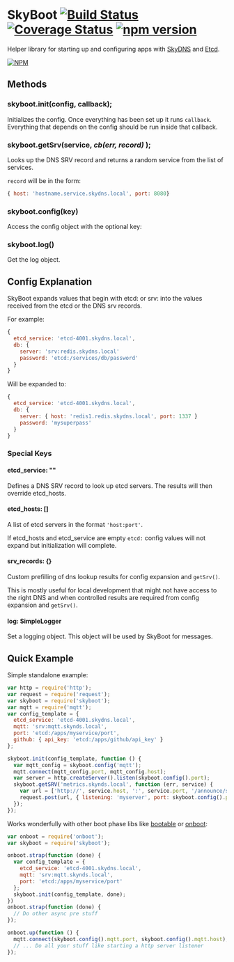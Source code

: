 # SkyBoot [![Build Status](https://travis-ci.org/tagplay/node-skyboot.svg?branch=master)](https://travis-ci.org/tagplay/node-skyboot) [![Coverage Status](https://coveralls.io/repos/tagplay/node-skyboot/badge.svg?branch=master)](https://coveralls.io/r/tagplay/node-skyboot?branch=master) [![npm version](https://badge.fury.io/js/skyboot.svg)](http://badge.fury.io/js/skyboot)

Helper library for starting up and configuring apps with [SkyDNS](https://github.com/skynetservices/skydns) and [Etcd](https://github.com/coreos/etcd).

[![NPM](https://nodei.co/npm/skyboot.png?downloads=true&downloadRank=true&stars=true)](https://nodei.co/npm/skyboot/)

## Methods

### skyboot.init(config, callback);

Initializes the config. Once everything has been set up it runs `callback`. Everything that depends on the config should be run inside that callback.

### skyboot.getSrv(service, _cb(err, record)_ );

Looks up the DNS SRV record and returns a random service from the list of services.

`record` will be in the form:
```js
{ host: 'hostname.service.skydns.local', port: 8080}
```

### skyboot.config(key)

Access the config object with the optional key:

### skyboot.log()

Get the log object.


## Config Explanation

SkyBoot expands values that begin with etcd: or srv: into the values received from the etcd or the DNS srv records.

For example:

```js
{
  etcd_service: 'etcd-4001.skydns.local',
  db: {
    server: 'srv:redis.skydns.local'
    password: 'etcd:/services/db/password'
  }
}
```

Will be expanded to:

```js
{
  etcd_service: 'etcd-4001.skydns.local',
  db: {
    server: { host: 'redis1.redis.skydns.local', port: 1337 }
    password: 'mysuperpass'
  }
}
```

### Special Keys

#### etcd_service: ""

Defines a DNS SRV record to look up etcd servers. The results will then override etcd_hosts.

#### etcd_hosts: []

A list of etcd servers in the format `'host:port'`.

If etcd_hosts and etcd_service are empty `etcd:` config values will not expand but initialization will complete.

#### srv_records: {}

Custom prefilling of dns lookup results for config expansion and `getSrv()`.

This is mostly useful for local development that might not have access to the right DNS and when controlled results are required from config expansion and `getSrv()`.

#### log: SimpleLogger

Set a logging object. This object will be used by SkyBoot for messages.

## Quick Example

Simple standalone example:

```js
var http = require('http');
var request = require('request');
var skyboot = require('skyboot');
var mqtt = require('mqtt');
var config_template = {
  etcd_service: 'etcd-4001.skydns.local',
  mqtt: 'srv:mqtt.skynds.local',
  port: 'etcd:/apps/myservice/port',
  github: { api_key: 'etcd:/apps/github/api_key' }
};

skyboot.init(config_template, function () {
  var mqtt_config = skyboot.config('mqtt');
  mqtt.connect(mqtt_config.port, mqtt_config.host);
  var server = http.createServer().listen(skyboot.config().port);
  skyboot.getSRV('metrics.skynds.local', function (err, service) {
    var url = ['http://', service.host, ':', service.port, '/announce/server_start'].join();
    request.post(url, { listening: 'myserver', port: skyboot.config().port });
  });
});
```

Works wonderfully with other boot phase libs like [bootable](https://www.npmjs.com/package/bootable) or  [onboot](https://www.npmjs.com/package/onboot):

```js
var onboot = require('onboot');
var skyboot = require('skyboot');

onboot.strap(function (done) {
  var config_template = {
    etcd_service: 'etcd-4001.skydns.local',
    mqtt: 'srv:mqtt.skynds.local',
    port: 'etcd:/apps/myservice/port'
  };
  skyboot.init(config_template, done);
})
onboot.strap(function (done) {
  // Do other async pre stuff
});

onboot.up(function () {
  mqtt.connect(skyboot.config().mqtt.port, skyboot.config().mqtt.host);
  // ... Do all your stuff like starting a http server listener
});
```
